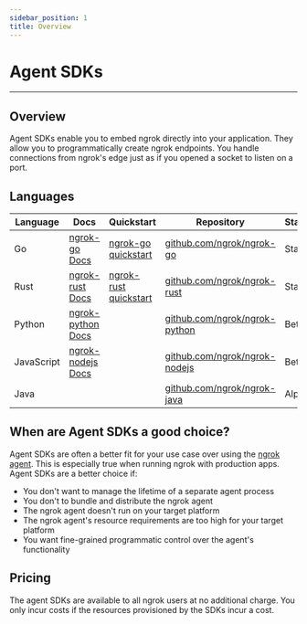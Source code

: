 ```yaml
---
sidebar_position: 1
title: Overview
---
```


# Agent SDKs

---

## Overview

Agent SDKs enable you to embed ngrok directly into your application. They allow
you to programmatically create ngrok endpoints. You handle connections from
ngrok's edge just as if you opened a socket to listen on a port.

## Languages

| Language   | Docs                                                       | Quickstart                                      | Repository                                                             | Status |
| ---------- | ---------------------------------------------------------- | ----------------------------------------------- | ---------------------------------------------------------------------- | ------ |
| Go         | [ngrok-go Docs](https://pkg.go.dev/golang.ngrok.com/ngrok) | [ngrok-go quickstart](/getting-started/go/)     | [github.com/ngrok/ngrok-go](https://github.com/ngrok/ngrok-go)         | Stable |
| Rust       | [ngrok-rust Docs](https://docs.rs/ngrok/latest/ngrok/)     | [ngrok-rust quickstart](/getting-started/rust/) | [github.com/ngrok/ngrok-rust](https://github.com/ngrok/ngrok-rust)     | Stable |
| Python     | [ngrok-python Docs](https://ngrok.github.io/ngrok-python/) |                                                 | [github.com/ngrok/ngrok-python](https://github.com/ngrok/ngrok-python) | Beta   |
| JavaScript | [ngrok-nodejs Docs](https://ngrok.github.io/ngrok-nodejs/) |                                                 | [github.com/ngrok/ngrok-nodejs](https://github.com/ngrok/ngrok-nodejs) | Beta   |
| Java       |                                                            |                                                 | [github.com/ngrok/ngrok-java](https://github.com/ngrok/ngrok-java)     | Alpha  |

## When are Agent SDKs a good choice?

Agent SDKs are often a better fit for your use case over using the [ngrok
agent](/agent/). This is especially true when running ngrok with
production apps. Agent SDKs are a better choice if:

- You don't want to manage the lifetime of a separate agent process
- You don't to bundle and distribute the ngrok agent
- The ngrok agent doesn't run on your target platform
- The ngrok agent's resource requirements are too high for your target platform
- You want fine-grained programmatic control over the agent's functionality

## Pricing

The agent SDKs are available to all ngrok users at no additional charge. You
only incur costs if the resources provisioned by the SDKs incur a cost.
